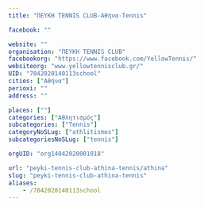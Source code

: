 ```yaml
---
title: "ΠΕΥΚΗ TENNIS CLUB-Αθήνα-Tennis"

facebook: ""

website: ""
organisation: "ΠΕΥΚΗ TENNIS CLUB"
facebookorg: "https://www.facebook.com/YellowTennis/"
websiteorg: "www.yellowtennisclub.gr/"
UID: "7042020140113school"
cities: ["Αθήνα"]
perioxi: ""
address: ""

places: [""]
categories: ["Αθλητισμός"]
subcategories: ["Tennis"]
categoryNoSLug: ["athlitismos"]
subcategoriesNoSLug: ["tennis"]

orgUID: "org14042020001018"

url: "peyki-tennis-club-athina-tennis/athina"
slug: "peyki-tennis-club-athina-tennis"
aliases:
    - /7042020140113school
---
```





